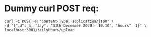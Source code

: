 # Dummy curl POST req:
```javascipt
curl -X POST -H "Content-Type: application/json" \
-d '{"id": 4, "day": "31th December 2020 - 10:10", "hours": 1}' \
localhost:3001/dailyHours/upload
```